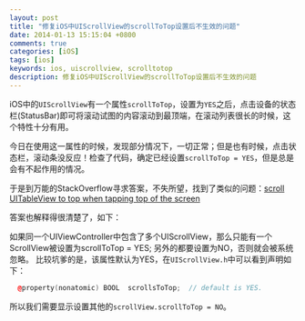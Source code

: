```yaml
---
layout: post
title: "修复iOS中UIScrollView的scrollToTop设置后不生效的问题"
date: 2014-01-13 15:15:04 +0800
comments: true
categories: [iOS]
tags: [ios]
keywords: ios, uiscrollview, scrolltotop
description: 修复iOS中UIScrollView的scrollToTop设置后不生效的问题
---
```


iOS中的`UIScrollView`有一个属性`scrollToTop`，设置为`YES`之后，点击设备的状态栏(StatusBar)即可将滚动试图的内容滚动到最顶端，在滚动列表很长的时候，这个特性十分有用。

今日在使用这一属性的时候，发现部分情况下，一切正常；但是也有时候，点击状态栏，滚动条没反应！检查了代码，确定已经设置`scrollToTop = YES`，但是总是会有不起作用的情况。

于是到万能的StackOverflow寻求答案，不失所望，找到了类似的问题：[scroll UITableView to top when tapping top of the screen](http://stackoverflow.com/questions/8951357/scroll-uitableview-to-top-when-tapping-top-of-the-screen)

答案也解释得很清楚了，如下：
<!--more-->

如果同一个UIViewController中包含了多个UIScrollView，那么只能有一个ScrollView被设置为scrollToTop = YES; 另外的都要设置为NO，否则就会被系统忽略。
比较坑爹的是，该属性默认为YES，在`UIScrollView.h`中可以看到声明如下：

``` cpp
  @property(nonatomic) BOOL  scrollsToTop;  // default is YES.
```

所以我们需要显示设置其他的`scrollView.scrollToTop = NO`。  
